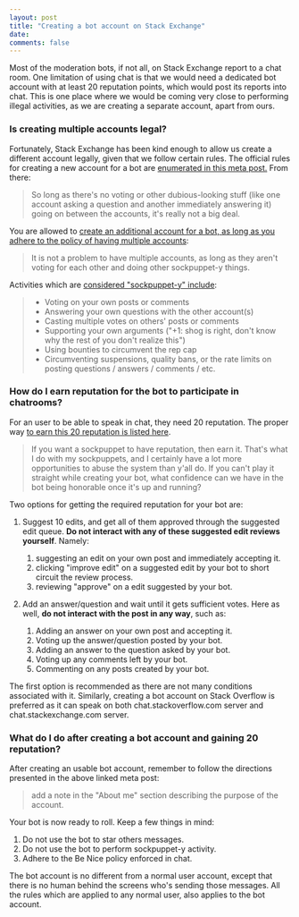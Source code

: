 ```yaml
---
layout: post
title: "Creating a bot account on Stack Exchange"
date: 
comments: false
---
```



Most of the moderation bots, if not all, on Stack Exchange report to a chat room. One limitation of using chat is that 
we would need a dedicated bot account with at least 20 reputation points, which would post its reports into chat. This is one place 
where we would be coming very close to performing illegal activities, as we are creating a separate account, apart from ours. 

### Is creating multiple accounts legal? 

Fortunately, Stack Exchange has been kind enough to allow us create a different account legally, given that we follow certain rules. 
The official rules for creating a new account for a bot are [enumerated in this meta post.][1] From there:

> So long as there's no voting or other dubious-looking stuff (like one account asking a question and another immediately 
answering it) going on between the accounts, it's really not a big deal.

You are allowed to [create an additional account for a bot, as long as you adhere to the policy of having multiple accounts][2]:

> It is not a problem to have multiple accounts, as long as they aren't voting for each other and doing other sockpuppet-y things.

Activities which are [considered "sockpuppet-y" include][3]:

>  - Voting on your own posts or comments 
>  - Answering your own questions  with the other account(s) 
>  - Casting multiple votes on others' posts or    comments 
>  - Supporting your own arguments ("+1: shog is right, don't    know why the rest of you don't realize this") 
>  - Using bounties to    circumvent the rep cap 
>  - Circumventing suspensions, quality bans, or    the rate limits on posting questions / answers / comments / etc.

### How do I earn reputation for the bot to participate in chatrooms? 

For an user to be able to speak in chat, they need 20 reputation. The proper way [to earn this 20 reputation is listed here][4]. 

> If you want a sockpuppet to have reputation, then earn it. That's what I do with my sockpuppets, and I certainly have
 a lot more opportunities to abuse the system than y'all do. If you can't play it straight while creating your bot, 
 what confidence can we have in the bot being honorable once it's up and running?

Two options for getting the required reputation for your bot are:

1. Suggest 10 edits, and get all of them approved through the suggested edit queue. **Do not interact with any of these 
suggested edit reviews yourself**. Namely: 

   1. suggesting an edit on your own post and immediately accepting it. 
   2. clicking "improve edit" on a suggested edit by your bot to short circuit the review process.
   3. reviewing "approve" on a edit suggested by your bot. 

2. Add an answer/question and wait until it gets sufficient votes. Here as well, **do not interact with the post in any way**, such as:

   1. Adding an answer on your own post and accepting it.
   2. Voting up the answer/question posted by your bot. 
   3. Adding an answer to the question asked by your bot. 
   4. Voting up any comments left by your bot. 
   5. Commenting on any posts created by your bot. 

The first option is recommended as there are not many conditions associated with it. Similarly, creating a bot account on Stack Overflow 
is preferred as it can speak on both chat.stackoverflow.com server and chat.stackexchange.com server. 

### What do I do after creating a bot account and gaining 20 reputation? 

After creating an usable bot account, remember to follow the directions presented in the above linked meta post:

> add a note in the "About me" section describing the purpose of the account. 

Your bot is now ready to roll. Keep a few things in mind: 

1. Do not use the bot to star others messages. 
2. Do not use the bot to perform sockpuppet-y activity. 
3. Adhere to the Be Nice policy enforced in chat. 

The bot account is no different from a normal user account, except that there is no human behind the screens who's sending those messages. 
All the rules which are applied to any normal user, also applies to the bot account. 

  [1]: https://meta.stackexchange.com/questions/148914/officially-sanctioned-second-account
  [2]: https://meta.stackexchange.com/questions/35593/whats-the-policy-about-having-multiple-user-accounts
  [3]: https://meta.stackexchange.com/questions/57682/how-should-sockpuppets-be-handled-on-stack-exchange
  [4]: https://meta.stackexchange.com/questions/288144/how-should-a-bot-earn-enough-reputation-to-perform-the-actions-necessary-for-tha